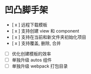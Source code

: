 # 凹凸脚手架

- [ x ] 远程下载模板
- [ x ] 支持创建 view 和 component
- [ x ] 支持在当前和新文件夹初始化项目
- [ x ] 支持覆盖, 删除, 合并
- [ ] 优化创建模板的效率
- [ ] 单独升级 autos 组件
- [ ] 单独升级 webpack 打包目录
